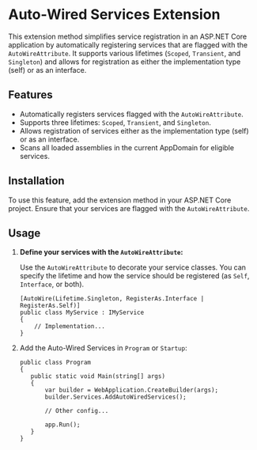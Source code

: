 # Auto-Wired Services Extension

This extension method simplifies service registration in an ASP.NET Core application by automatically registering services that are flagged with the `AutoWireAttribute`. It supports various lifetimes (`Scoped`, `Transient`, and `Singleton`) and allows for registration as either the implementation type (self) or as an interface.

## Features

- Automatically registers services flagged with the `AutoWireAttribute`.
- Supports three lifetimes: `Scoped`, `Transient`, and `Singleton`.
- Allows registration of services either as the implementation type (self) or as an interface.
- Scans all loaded assemblies in the current AppDomain for eligible services.

## Installation

To use this feature, add the extension method in your ASP.NET Core project. Ensure that your services are flagged with the `AutoWireAttribute`.

## Usage

1. **Define your services with the `AutoWireAttribute`:**

   Use the `AutoWireAttribute` to decorate your service classes. You can specify the lifetime and how the service should be registered (as `Self`, `Interface`, or both).

   ```
   [AutoWire(Lifetime.Singleton, RegisterAs.Interface | RegisterAs.Self)]
   public class MyService : IMyService
   {
       // Implementation...
   }
   ```

1. Add the Auto-Wired Services in `Program` or `Startup`:

   ```
   public class Program
   {
      public static void Main(string[] args)
      {
          var builder = WebApplication.CreateBuilder(args);
          builder.Services.AddAutoWiredServices();

          // Other config...
          
          app.Run();
      }
   }
   ```
